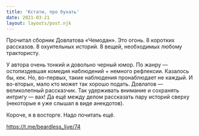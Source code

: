 ```yaml
---
title: 'Кстати, про бухать'
date: 2021-03-21
layout: layouts/post.njk
---
```


Прочитал сборник Довлатова «Чемодан». Это огонь. 8 коротких рассказов. 8 охуительных историй. 8 вещей, необходимых любому трактористу.

У автора очень тонкий и довольно черный юмор. По жанру — остопиздевшая комедия наблюдений + немного рефлексии. Казалось бы, кек. Но, во-первых, такие наблюдения пронаблюдает не каждый. И во-вторых, мало кто может так хорошо подать. Довлатов — великолепный рассказчик. Так удерживать внимание и сохранять интригу — вах! Да ещё между делом рассказать пару историй сверху (некоторые я уже слышал в виде анекдотов). 

Короче, я в восторге. Надо почитать ещё.


https://t.me/beardless_live/74